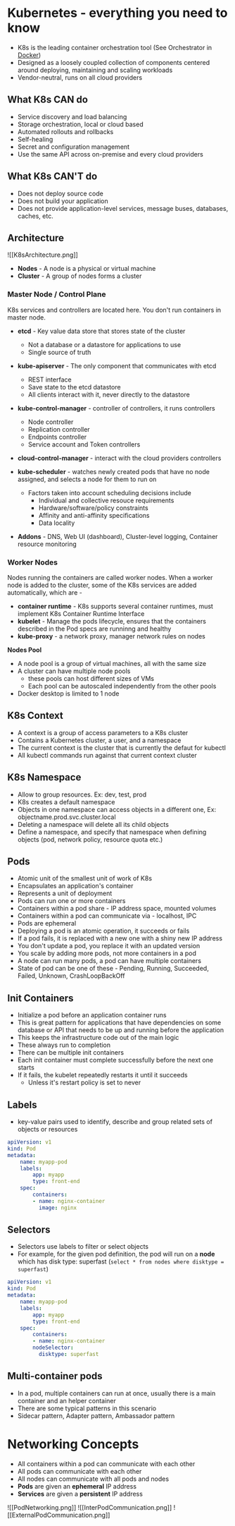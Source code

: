 # Kubernetes - everything you need to know

- K8s is the leading container orchestration tool (See Orchestrator in [Docker](./Docker.md))
- Designed as a loosely coupled collection of components centered around deploying, maintaining and scaling workloads
- Vendor-neutral, runs on all cloud providers

## What K8s CAN do
- Service discovery and load balancing
- Storage orchestration, local or cloud based
- Automated rollouts and rollbacks
- Self-healing
- Secret and configuration management
- Use the same API across on-premise and every cloud providers

## What K8s CAN'T do
- Does not deploy source code
- Does not build your application
- Does not provide application-level services, message buses, databases, caches, etc.

## Architecture

![[K8sArchitecture.png]]

- **Nodes** - A node is a physical or virtual machine
- **Cluster** - A group of nodes forms a cluster

### **Master Node / Control Plane**
K8s services and controllers are located here. You don't run containers in master node.
- **etcd** - Key value data store that stores state of the cluster
    - Not a database or a datastore for applications to use
    - Single source of truth
- **kube-apiserver** - The only component that communicates with etcd
    - REST interface
    - Save state to the etcd datastore
    - All clients interact with it, never directly to the datastore

- **kube-control-manager** - controller of controllers, it runs controllers
    - Node controller
    - Replication controller
    - Endpoints controller
    - Service account and Token controllers

- **cloud-control-manager** - interact with the cloud providers controllers

- **kube-scheduler** - watches newly created pods that have no node assigned, and selects a node for them to run on
    - Factors taken into account scheduling decisions include
        - Individual and collective resouce requirements
        - Hardware/software/policy constraints
        - Affinity and anti-affinity specifications
        - Data locality

- **Addons** - DNS, Web UI (dashboard), Cluster-level logging, Container resource monitoring

### **Worker Nodes**
Nodes running the containers are called worker nodes. When a worker node is added to the cluster, some of the K8s services are added automatically, which are - 
- **container runtime** - K8s supports several container runtimes, must implement K8s Container Runtime Interface
- **kubelet** - Manage the pods lifecycle, ensures that the containers described in the Pod specs are runninng and healthy
- **kube-proxy** - a network proxy, manager network rules on nodes

**Nodes Pool**
- A node pool is a group of virtual machines, all with the same size
- A cluster can have multiple node pools
    - these pools can host different sizes of VMs
    - Each pool can be autoscaled independently from the other pools
- Docker desktop is limited to 1 node

## K8s Context
- A context is a group of access parameters to a K8s cluster
- Contains a Kubernetes cluster, a user, and a namespace
- The current context is the cluster that is currently the defaut for kubectl
- All kubectl commands run against that current context cluster

## K8s Namespace
- Allow to group resources. Ex: dev, test, prod
- K8s creates a default namespace
- Objects in one namespace can access objects in a different one, Ex: objectname.prod.svc.cluster.local
- Deleting a namespace will delete all its child objects
- Define a namespace, and specify that namespace when defining objects (pod, network policy, resource quota etc.)

## Pods
- Atomic unit of the smallest unit of work of K8s
- Encapsulates an application's container
- Represents a unit of deployment
- Pods can run one or more containers
- Containers within a pod share - IP address space, mounted volumes
- Containers within a pod can communicate via - localhost, IPC
- Pods are ephemeral
- Deploying a pod is an atomic operation, it succeeds or fails
- If a pod fails, it is replaced with a new one with a shiny new IP address
- You don't update a pod, you replace it with an updated version
- You scale by adding more pods, not more containers in a pod
- A node can run many pods, a pod can have multiple containers
- State of pod can be one of these - Pending, Running, Succeeded, Failed, Unknown, CrashLoopBackOff

## Init Containers
- Initialize a pod before an application container runs
- This is great pattern for applications that have dependencies on some database or API that needs to be up and running before the application
- This keeps the infrastructure code out of the main logic
- These always run to completion
- There can be multiple init containers
- Each init container must complete successfully before the next one starts
- If it fails, the kubelet repeatedly restarts it until it succeeds
    - Unless it's restart policy is set to never

## Labels
- key-value pairs used to identify, describe and group related sets of objects or resources
```yml
apiVersion: v1
kind: Pod
metadata:
    name: myapp-pod
    labels:
        app: myapp
        type: front-end
    spec:
        containers:
        - name: nginx-container
          image: nginx
```

## Selectors
- Selectors use labels to filter or select objects
- For example, for the given pod definition, the pod will run on a **node** which has disk type: superfast (`select * from nodes where disktype = superfast`)
```yml
apiVersion: v1
kind: Pod
metadata:
    name: myapp-pod
    labels:
        app: myapp
        type: front-end
    spec:
        containers:
        - name: nginx-container
        nodeSelector:
          disktype: superfast
```

## Multi-container pods
- In a pod, multiple containers can run at once, usually there is a main container and an helper container
- There are some typical patterns in this scenario
- Sidecar pattern, Adapter pattern, Ambassador pattern

# Networking Concepts
- All containers within a pod can communicate with each other
- All pods can communicate with each other
- All nodes can communicate with all pods and nodes
- **Pods** are given an **ephemeral** IP address
- **Services** are given a **persistent** IP address

![[PodNetworking.png]]
![[InterPodCommunication.png]]
![[ExternalPodCommunication.png]]
